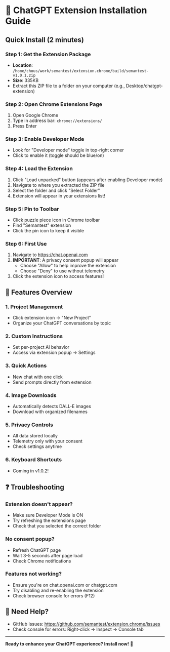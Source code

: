# 🚀 ChatGPT Extension Installation Guide

## Quick Install (2 minutes)

### Step 1: Get the Extension Package
- **Location**: `/home/chous/work/semantest/extension.chrome/build/semantest-v1.0.1.zip`
- **Size**: 335KB
- Extract this ZIP file to a folder on your computer (e.g., Desktop/chatgpt-extension)

### Step 2: Open Chrome Extensions Page
1. Open Google Chrome
2. Type in address bar: `chrome://extensions/`
3. Press Enter

### Step 3: Enable Developer Mode
- Look for "Developer mode" toggle in top-right corner
- Click to enable it (toggle should be blue/on)

### Step 4: Load the Extension
1. Click "Load unpacked" button (appears after enabling Developer mode)
2. Navigate to where you extracted the ZIP file
3. Select the folder and click "Select Folder"
4. Extension will appear in your extensions list!

### Step 5: Pin to Toolbar
- Click puzzle piece icon in Chrome toolbar
- Find "Semantest" extension
- Click the pin icon to keep it visible

### Step 6: First Use
1. Navigate to https://chat.openai.com
2. **IMPORTANT**: A privacy consent popup will appear
   - Choose "Allow" to help improve the extension
   - Choose "Deny" to use without telemetry
3. Click the extension icon to access features!

## 🎯 Features Overview

### 1. Project Management
- Click extension icon → "New Project"
- Organize your ChatGPT conversations by topic

### 2. Custom Instructions
- Set per-project AI behavior
- Access via extension popup → Settings

### 3. Quick Actions
- New chat with one click
- Send prompts directly from extension

### 4. Image Downloads
- Automatically detects DALL-E images
- Download with organized filenames

### 5. Privacy Controls
- All data stored locally
- Telemetry only with your consent
- Check settings anytime

### 6. Keyboard Shortcuts
- Coming in v1.0.2!

## ❓ Troubleshooting

### Extension doesn't appear?
- Make sure Developer Mode is ON
- Try refreshing the extensions page
- Check that you selected the correct folder

### No consent popup?
- Refresh ChatGPT page
- Wait 3-5 seconds after page load
- Check Chrome notifications

### Features not working?
- Ensure you're on chat.openai.com or chatgpt.com
- Try disabling and re-enabling the extension
- Check browser console for errors (F12)

## 🛟 Need Help?
- GitHub Issues: https://github.com/semantest/extension.chrome/issues
- Check console for errors: Right-click → Inspect → Console tab

---

**Ready to enhance your ChatGPT experience? Install now!** 🎉